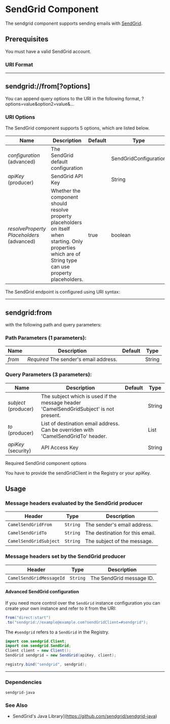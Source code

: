 # SendGrid Component

The sendgrid component supports sending emails with [SendGrid](https://sendgrid.com/).

## Prerequisites

You must have a valid SendGrid account.

### URI Format

------------------------
sendgrid://from[?options]
------------------------

You can append query options to the URI in the following format,
?options=value&option2=value&...

### URI Options

The SendGrid component supports 5 options, which are listed below.

| Name          | Description   | Default | Type |
| ------------- | ------------- | ------- | ---- |
| *configuration* (advanced) | The SendGrid default configuration |  | SendGridConfiguration
| *apiKey* (producer) | SendGrid API Key |  | String
| *resolveProperty Placeholders* (advanced) | Whether the component should resolve property placeholders on itself when starting. Only properties which are of String type can use property placeholders. | true | boolean

The SendGrid endpoint is configured using URI syntax:

----
sendgrid:from
----

with the following path and query parameters:

### Path Parameters (1 parameters):

|Name|Description|Default|Type|
|---|---|---|---|
|*from*|*Required* The sender's email address.| |String|

### Query Parameters (3 parameters):

| Name | Description | Default | Type
|------|-------------|---------|-----|
| *subject* (producer) | The subject which is used if the message header 'CamelSendGridSubject' is not present. |  | String
| *to* (producer) | List of destination email address. Can be overriden with 'CamelSendGridTo' header. |  | List
| *apiKey* (security) | API Access Key |  | String

Required SendGrid component options

You have to provide the sendGridClient in the Registry or your apiKey.

## Usage

### Message headers evaluated by the SendGrid producer

|Header |Type |Description |
|-------|-----|------------|
|`CamelSendGridFrom` |`String` |The sender's email address.
|`CamelSendGridTo` |`String` |The destination for this email.
|`CamelSendGridSubject` |`String` |The subject of the message.

### Message headers set by the SendGrid producer

|Header |Type |Description |
|-------|-----|------------|
|`CamelSendGridMessageId` |`String` |The SendGrid message ID.

#### Advanced SendGrid configuration

If you need more control over the `SendGrid` instance
configuration you can create your own instance and refer to it from the
URI:

```Java
from("direct:start")
.to("sendgrid://example@example.com?sendGridClient=#sendgrid");
```

The `#sendgrid` refers to a `SendGrid` in the Registry.

```Java
import com.sendgrid.Client;
import com.sendgrid.SendGrid;
Client client = new Client();
SendGrid sendgrid = new SendGrid(apiKey, client);

registry.bind("sendgrid", sendgrid);
```
----------------------------------------------------------------------------------------------------------

### Dependencies

`sendgrid-java`

### See Also

* SendGrid's Java Library](https://github.com/sendgrid/sendgrid-java)
